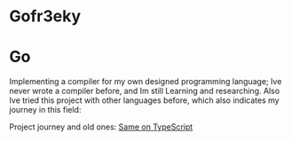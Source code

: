 # Gofr3eky
# Go

Implementing a compiler for my own designed programming language; Ive never wrote a compiler before, and Im still Learning and researching.
Also Ive tried this project with other languages before, which also indicates my journey in this field:

Project journey and old ones:
<a href="https://github.com/pya-h/fr3Ek-journey">Same on TypeScript</a>
